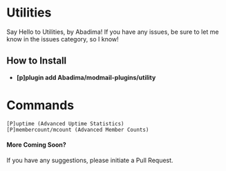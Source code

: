 # Utilities

Say Hello to Utilities, by Abadima! If you have any issues, be sure to let me know in the issues category, so I know!

## How to Install
+ **[p]plugin add Abadima/modmail-plugins/utility**

# Commands

```
[P]uptime (Advanced Uptime Statistics)
[P]membercount/mcount (Advanced Member Counts)
```

#### More Coming Soon?

If you have any suggestions, please initiate a Pull Request.
